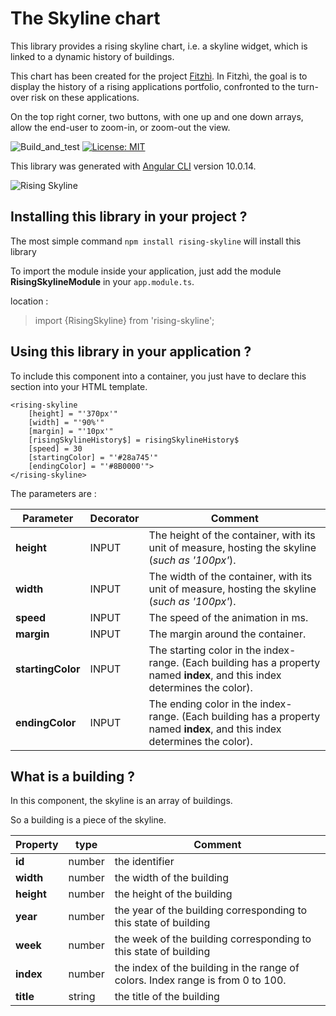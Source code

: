 # The Skyline chart

This library provides a rising skyline chart, i.e. a skyline widget, which is linked to a dynamic history of buildings.

This chart has been created for the project [Fitzhì](http://www.fitzhi.com). 
In Fitzhì, the goal is to display the history of a rising applications portfolio, confronted to the turn-over risk on these applications.

On the top right corner, two buttons, with one up and one down arrays, allow the end-user to zoom-in, or zoom-out the view. 


![Build_and_test](https://github.com/frvidal/workspace-skyline/workflows/CI%20rising%20skyline/badge.svg)
[![License: MIT](https://img.shields.io/badge/License-MIT-yellow.svg)](https://opensource.org/licenses/MIT)

This library was generated with [Angular CLI](https://github.com/angular/angular-cli) version 10.0.14.

![Rising Skyline](https://frvidal.github.io/workspace-skyline/projects/rising-skyline/img/rising-skyline.gif)


## Installing this library in your project ?

The most simple command `npm install rising-skyline` will install this library

To import the module inside your application, just add the module **RisingSkylineModule** in your `app.module.ts`.

location :
> import {RisingSkyline} from 'rising-skyline';



## Using this library in your application ?

To include this component into a container, you just have to declare this section into your HTML template.

```
<rising-skyline
	[height] = "'370px'"
	[width] = "'90%'"
	[margin] = "'10px'"
	[risingSkylineHistory$] = risingSkylineHistory$
	[speed] = 30
	[startingColor] = "'#28a745'"
	[endingColor] = "'#8B0000'">
</rising-skyline>
```

The parameters are :

Parameter | Decorator | Comment
------------ | ------------- | -------------
**height** | INPUT | The height of the container, with its unit of measure, hosting the skyline (_such as '100px'_).
**width** | INPUT | The width of the container, with its unit of measure, hosting the skyline (_such as '100px'_).
**speed** | INPUT | The speed of the animation in ms.
**margin** | INPUT | The margin around the container.
**startingColor** | INPUT | The starting color in the index-range. (Each building has a property named **index**, and this index determines the color).
**endingColor** | INPUT | The ending color in the index-range. (Each building has a property named **index**, and this index determines the color).


## What is a building ?

In this component, the skyline is an array of buildings.

So a building is a piece of the skyline. 

Property | type | Comment
------------ | ------------- | -------------
**id** | number | the identifier
**width** | number | the width of the building
**height** | number | the height of the building
**year** | number | the year of the building corresponding to this state of building 
**week** | number | the week of the building corresponding to this state of building
**index** | number | the index of the building in the range of colors. Index range is from 0 to 100.
**title** | string | the title of the building
